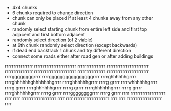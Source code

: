 - 4x4 chunks
- 6 chunks required to change direction
- chunk can only be placed if at least 4 chunks away from any other chunk
- randomly select starting chunk from entire left side and first top adjacent and first bottom adjacent
- randomly select direction (of 2 viable)
- at 6th chunk randomly select direction (except backwards)
- if dead end backtrack 1 chunk and try different direction
- connect some roads either after road gen or after adding buildings


rrrrrrrrrrrrrrrr            rrrrrrrrrrrrrrrrrrrrrrrr
rrrrrrrrrrrrrrrr            rrrrrrrrrrrrrrrrrrrrrrrr
rrrrrrrrrrrrrrrr            rrrrrrrrrrrrrrrrrrrrrrrr
rrrrrrrrrrrrrrrr            rrrrrrrrrrrrrrrrrrrrrrrr
rrrrggggggggrrrr            rrrrggggggggggggggggrrrr
rrrrghhhhhhgrrrr            rrrrghhhhhhghhhhhhhgrrrr
rrrrghhhhhhgrrrr            rrrrg              grrrr
rrrrwhhhhhhgrrrr            rrrrg              grrrr
rrrrghhhhhhgrrrr            rrrrg              grrrr
rrrrghhhhhhgrrrr            rrrrg              grrrr
rrrrghhhhhhgrrrr            rrrrg              grrrr
rrrrggggggggrrrr            rrrrg              grrrr
rrrr        rrrrrrrrrrrrrrrrrrrr                rrrr
rrrr        rrrrrrrrrrrrrrrrrrrr                rrrr
rrrr        rrrrrrrrrrrrrrrrrrrr                rrrr
rrrr        rrrrrrrrrrrrrrrrrrrr                rrrr
